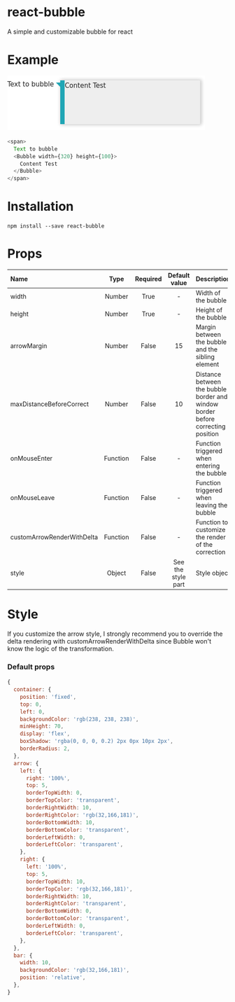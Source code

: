 # react-bubble

A simple and customizable bubble for react

# Example

![Example](https://github.com/Polyconseil/react-bubble/raw/master/examples/images/simple_example.png "Simple bubble")

```javascript
<span>
  Text to bubble
  <Bubble width={320} height={100}>
    Content Test
  </Bubble>
</span>
```

# Installation

```
npm install --save react-bubble
```

# Props

| Name                       | Type     | Required | Default value      | Description
|:---------------------------|:--------:|:--------:|:------------------:|:------------------------
| width                      | Number   | True     | -                  | Width of the bubble
| height                     | Number   | True     | -                  | Height of the bubble
| arrowMargin                | Number   | False    | 15                 | Margin between the bubble and the sibling element
| maxDistanceBeforeCorrect   | Number   | False    | 10                 | Distance between the bubble border and window border before correcting position
| onMouseEnter               | Function | False    | -                  | Function triggered when entering the bubble
| onMouseLeave               | Function | False    | -                  | Function triggered when leaving the bubble
| customArrowRenderWithDelta | Function | False    | -                  | Function to customize the render of the correction
| style                      | Object   | False    | See the style part | Style object

# Style

If you customize the arrow style, I strongly recommend you to override the delta rendering with customArrowRenderWithDelta since Bubble won't know the logic of the transformation.

### Default props
```javascript
{
  container: {
    position: 'fixed',
    top: 0,
    left: 0,
    backgroundColor: 'rgb(238, 238, 238)',
    minHeight: 70,
    display: 'flex',
    boxShadow: 'rgba(0, 0, 0, 0.2) 2px 0px 10px 2px',
    borderRadius: 2,
  },
  arrow: {
    left: {
      right: '100%',
      top: 5,
      borderTopWidth: 0,
      borderTopColor: 'transparent',
      borderRightWidth: 10,
      borderRightColor: 'rgb(32,166,181)',
      borderBottomWidth: 10,
      borderBottomColor: 'transparent',
      borderLeftWidth: 0,
      borderLeftColor: 'transparent',
    },
    right: {
      left: '100%',
      top: 5,
      borderTopWidth: 10,
      borderTopColor: 'rgb(32,166,181)',
      borderRightWidth: 10,
      borderRightColor: 'transparent',
      borderBottomWidth: 0,
      borderBottomColor: 'transparent',
      borderLeftWidth: 0,
      borderLeftColor: 'transparent',
    },
  },
  bar: {
    width: 10,
    backgroundColor: 'rgb(32,166,181)',
    position: 'relative',
  },
}
```
